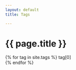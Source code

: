 ```yaml
---
layout: default
title: Tags

---
```


<h1>{{ page.title }}</h1>

{% for tag in site.tags %}
tag[0] <br>
{% endfor %}

